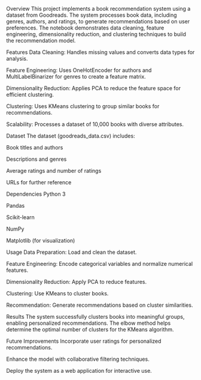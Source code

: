 Overview
This project implements a book recommendation system using a dataset from Goodreads. The system processes book data, including genres, authors, and ratings, to generate recommendations based on user preferences. The notebook demonstrates data cleaning, feature engineering, dimensionality reduction, and clustering techniques to build the recommendation model.

Features
Data Cleaning: Handles missing values and converts data types for analysis.

Feature Engineering: Uses OneHotEncoder for authors and MultiLabelBinarizer for genres to create a feature matrix.

Dimensionality Reduction: Applies PCA to reduce the feature space for efficient clustering.

Clustering: Uses KMeans clustering to group similar books for recommendations.

Scalability: Processes a dataset of 10,000 books with diverse attributes.

Dataset
The dataset (goodreads_data.csv) includes:

Book titles and authors

Descriptions and genres

Average ratings and number of ratings

URLs for further reference

Dependencies
Python 3

Pandas

Scikit-learn

NumPy

Matplotlib (for visualization)

Usage
Data Preparation: Load and clean the dataset.

Feature Engineering: Encode categorical variables and normalize numerical features.

Dimensionality Reduction: Apply PCA to reduce features.

Clustering: Use KMeans to cluster books.

Recommendation: Generate recommendations based on cluster similarities.

Results
The system successfully clusters books into meaningful groups, enabling personalized recommendations. The elbow method helps determine the optimal number of clusters for the KMeans algorithm.


Future Improvements
Incorporate user ratings for personalized recommendations.

Enhance the model with collaborative filtering techniques.

Deploy the system as a web application for interactive use.
